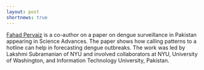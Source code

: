 ```yaml
---
layout: post
shortnews: true
---
```

[Fahad Pervaiz][fp] is a co-author on a paper on dengue surveillance in Pakistan appearing in
Science Advances. The paper shows how calling patterns to a hotline
can help in forecasting dengue outbreaks.  The work was led by Lakshmi Subramanian of NYU and involved collaborators at NYU, University of Washington, and Information Technology University, Pakistan.

[fp]: http://advances.sciencemag.org/content/2/7/e1501215

